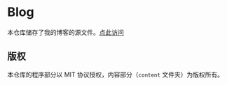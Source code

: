 # Blog

本仓库储存了我的博客的源文件。[点此访问](https://vaparo.github.io/)

## 版权

本仓库的程序部分以 MIT 协议授权，内容部分（`content` 文件夹）为版权所有。
